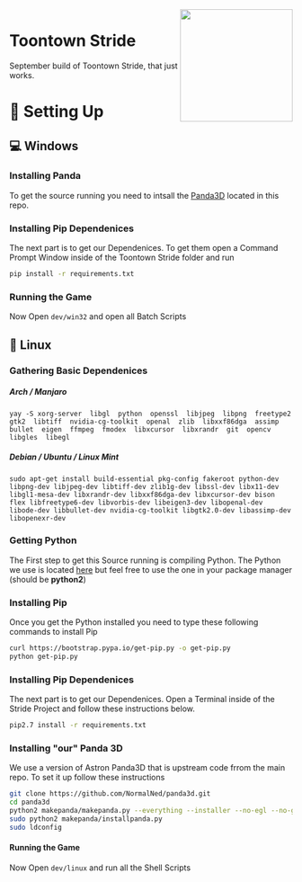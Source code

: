 <img src="https://raw.githubusercontent.com/NormalNed/ToontownStride/master/resources/phase_3/etc/icon.ico" align="right" width="200"/>

# Toontown Stride
September build of Toontown Stride, that just works.

# 🔨 Setting Up

## 💻 Windows

### Installing Panda
To get the source running you need to intsall the [Panda3D](https://github.com/NormalNed/ToontownStride/blob/master/Panda3D-1.11.0.exe) located in this repo.

### Installing Pip Dependenices
The next part is to get our Dependenices. To get them open a Command Prompt Window inside of the Toontown Stride folder and run
```bash
pip install -r requirements.txt
```

### Running the Game
Now Open `dev/win32` and open all Batch Scripts


## 🐧 Linux
### Gathering Basic Dependenices
##### Arch / Manjaro
```yay -S xorg-server  libgl  python  openssl  libjpeg  libpng  freetype2  gtk2  libtiff  nvidia-cg-toolkit  openal  zlib  libxxf86dga  assimp  bullet  eigen  ffmpeg  fmodex  libxcursor  libxrandr  git  opencv  libgles  libegl```

##### Debian / Ubuntu / Linux Mint
```sudo apt-get install build-essential pkg-config fakeroot python-dev libpng-dev libjpeg-dev libtiff-dev zlib1g-dev libssl-dev libx11-dev libgl1-mesa-dev libxrandr-dev libxxf86dga-dev libxcursor-dev bison flex libfreetype6-dev libvorbis-dev libeigen3-dev libopenal-dev libode-dev libbullet-dev nvidia-cg-toolkit libgtk2.0-dev libassimp-dev libopenexr-dev```

### Getting Python

The First step to get this Source running is compiling Python. The Python we use is located [here](https://github.com/NormalNed) but feel free to use the one in your package manager (should be **python2**)

### Installing Pip

Once you get the Python installed you need to type these following commands to install Pip
```bash
curl https://bootstrap.pypa.io/get-pip.py -o get-pip.py
python get-pip.py
```

### Installing Pip Dependenices
The next part is to get our Dependenices. Open a Terminal inside of the Stride Project and follow these instructions below.
```bash
pip2.7 install -r requirements.txt
```

### Installing "our" Panda 3D
We use a version of Astron Panda3D that is upstream code frrom the main repo. To set it up follow these instructions

```bash
git clone https://github.com/NormalNed/panda3d.git
cd panda3d
python2 makepanda/makepanda.py --everything --installer --no-egl --no-gles --no-gles2 --no-opencv --threads=4
sudo python2 makepanda/installpanda.py
sudo ldconfig
```

#### Running the Game
Now Open `dev/linux` and run all the Shell Scripts

